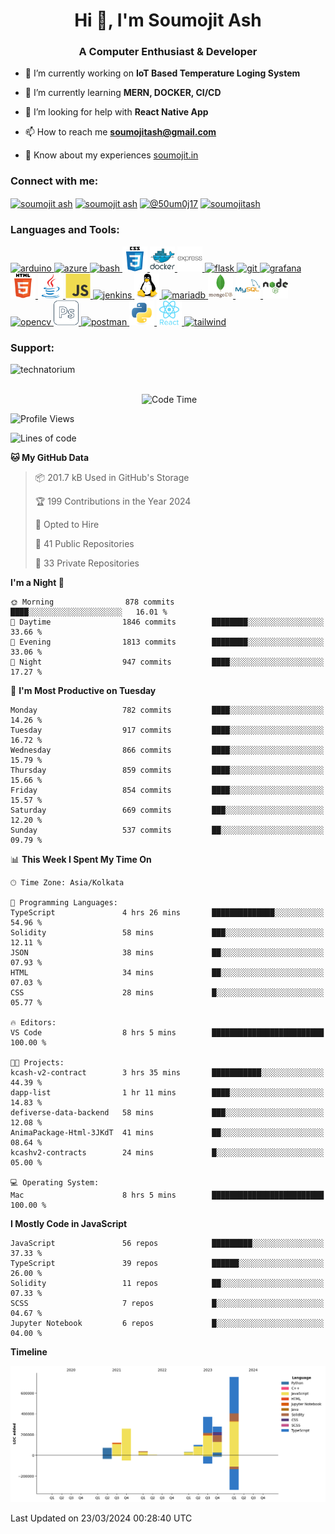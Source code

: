 <h1 align="center">Hi 👋, I'm Soumojit Ash</h1>
<h3 align="center">A Computer Enthusiast & Developer</h3>

- 🔭 I’m currently working on **IoT Based Temperature Loging System**

- 🌱 I’m currently learning **MERN, DOCKER, CI/CD**

- 🤝 I’m looking for help with **React Native App**

- 📫 How to reach me **soumojitash@gmail.com**

- 📄 Know about my experiences [soumojit.in](soumojit.in)

<h3 align="left">Connect with me:</h3>
<p align="left">
<a href="https://linkedin.com/in/soumojit ash" target="blank"><img align="center" src="https://raw.githubusercontent.com/rahuldkjain/github-profile-readme-generator/master/src/images/icons/Social/linked-in-alt.svg" alt="soumojit ash" height="30" width="40" /></a>
<a href="https://fb.com/soumojit ash" target="blank"><img align="center" src="https://raw.githubusercontent.com/rahuldkjain/github-profile-readme-generator/master/src/images/icons/Social/facebook.svg" alt="soumojit ash" height="30" width="40" /></a>
<a href="https://instagram.com/@50um0j17" target="blank"><img align="center" src="https://raw.githubusercontent.com/rahuldkjain/github-profile-readme-generator/master/src/images/icons/Social/instagram.svg" alt="@50um0j17" height="30" width="40" /></a>
<a href="https://www.hackerrank.com/soumojitash" target="blank"><img align="center" src="https://raw.githubusercontent.com/rahuldkjain/github-profile-readme-generator/master/src/images/icons/Social/hackerrank.svg" alt="soumojitash" height="30" width="40" /></a>
</p>

<h3 align="left">Languages and Tools:</h3>
<p align="left"> <a href="https://www.arduino.cc/" target="_blank"> <img src="https://cdn.worldvectorlogo.com/logos/arduino-1.svg" alt="arduino" width="40" height="40"/> </a> <a href="https://azure.microsoft.com/en-in/" target="_blank"> <img src="https://www.vectorlogo.zone/logos/microsoft_azure/microsoft_azure-icon.svg" alt="azure" width="40" height="40"/> </a> <a href="https://www.gnu.org/software/bash/" target="_blank"> <img src="https://www.vectorlogo.zone/logos/gnu_bash/gnu_bash-icon.svg" alt="bash" width="40" height="40"/> </a> <a href="https://www.w3schools.com/css/" target="_blank"> <img src="https://raw.githubusercontent.com/devicons/devicon/master/icons/css3/css3-original-wordmark.svg" alt="css3" width="40" height="40"/> </a> <a href="https://www.docker.com/" target="_blank"> <img src="https://raw.githubusercontent.com/devicons/devicon/master/icons/docker/docker-original-wordmark.svg" alt="docker" width="40" height="40"/> </a> <a href="https://expressjs.com" target="_blank"> <img src="https://raw.githubusercontent.com/devicons/devicon/master/icons/express/express-original-wordmark.svg" alt="express" width="40" height="40"/> </a> <a href="https://flask.palletsprojects.com/" target="_blank"> <img src="https://www.vectorlogo.zone/logos/pocoo_flask/pocoo_flask-icon.svg" alt="flask" width="40" height="40"/> </a> <a href="https://git-scm.com/" target="_blank"> <img src="https://www.vectorlogo.zone/logos/git-scm/git-scm-icon.svg" alt="git" width="40" height="40"/> </a> <a href="https://grafana.com" target="_blank"> <img src="https://www.vectorlogo.zone/logos/grafana/grafana-icon.svg" alt="grafana" width="40" height="40"/> </a> <a href="https://www.w3.org/html/" target="_blank"> <img src="https://raw.githubusercontent.com/devicons/devicon/master/icons/html5/html5-original-wordmark.svg" alt="html5" width="40" height="40"/> </a> <a href="https://www.java.com" target="_blank"> <img src="https://raw.githubusercontent.com/devicons/devicon/master/icons/java/java-original.svg" alt="java" width="40" height="40"/> </a> <a href="https://developer.mozilla.org/en-US/docs/Web/JavaScript" target="_blank"> <img src="https://raw.githubusercontent.com/devicons/devicon/master/icons/javascript/javascript-original.svg" alt="javascript" width="40" height="40"/> </a> <a href="https://www.jenkins.io" target="_blank"> <img src="https://www.vectorlogo.zone/logos/jenkins/jenkins-icon.svg" alt="jenkins" width="40" height="40"/> </a> <a href="https://www.linux.org/" target="_blank"> <img src="https://raw.githubusercontent.com/devicons/devicon/master/icons/linux/linux-original.svg" alt="linux" width="40" height="40"/> </a> <a href="https://mariadb.org/" target="_blank"> <img src="https://www.vectorlogo.zone/logos/mariadb/mariadb-icon.svg" alt="mariadb" width="40" height="40"/> </a> <a href="https://www.mongodb.com/" target="_blank"> <img src="https://raw.githubusercontent.com/devicons/devicon/master/icons/mongodb/mongodb-original-wordmark.svg" alt="mongodb" width="40" height="40"/> </a> <a href="https://www.mysql.com/" target="_blank"> <img src="https://raw.githubusercontent.com/devicons/devicon/master/icons/mysql/mysql-original-wordmark.svg" alt="mysql" width="40" height="40"/> </a> <a href="https://nodejs.org" target="_blank"> <img src="https://raw.githubusercontent.com/devicons/devicon/master/icons/nodejs/nodejs-original-wordmark.svg" alt="nodejs" width="40" height="40"/> </a> <a href="https://opencv.org/" target="_blank"> <img src="https://www.vectorlogo.zone/logos/opencv/opencv-icon.svg" alt="opencv" width="40" height="40"/> </a> <a href="https://www.photoshop.com/en" target="_blank"> <img src="https://raw.githubusercontent.com/devicons/devicon/master/icons/photoshop/photoshop-line.svg" alt="photoshop" width="40" height="40"/> </a> <a href="https://postman.com" target="_blank"> <img src="https://www.vectorlogo.zone/logos/getpostman/getpostman-icon.svg" alt="postman" width="40" height="40"/> </a> <a href="https://www.python.org" target="_blank"> <img src="https://raw.githubusercontent.com/devicons/devicon/master/icons/python/python-original.svg" alt="python" width="40" height="40"/> </a> <a href="https://reactjs.org/" target="_blank"> <img src="https://raw.githubusercontent.com/devicons/devicon/master/icons/react/react-original-wordmark.svg" alt="react" width="40" height="40"/> </a> <a href="https://tailwindcss.com/" target="_blank"> <img src="https://www.vectorlogo.zone/logos/tailwindcss/tailwindcss-icon.svg" alt="tailwind" width="40" height="40"/> </a> </p>

<h3 align="left">Support:</h3>
<p><a href="https://www.buymeacoffee.com/technatorium"> <img align="left" src="https://cdn.buymeacoffee.com/buttons/v2/default-yellow.png" height="50" width="210" alt="technatorium" /></a></p><br>
<br>

<!--START_SECTION:waka-->
![Code Time](http://img.shields.io/badge/Code%20Time-1%2C500%20hrs%2032%20mins-blue)

![Profile Views](http://img.shields.io/badge/Profile%20Views-0-blue)

![Lines of code](https://img.shields.io/badge/From%20Hello%20World%20I%27ve%20Written-2.0%20million%20lines%20of%20code-blue)

**🐱 My GitHub Data** 

> 📦 201.7 kB Used in GitHub's Storage 
 > 
> 🏆 199 Contributions in the Year 2024
 > 
> 💼 Opted to Hire
 > 
> 📜 41 Public Repositories 
 > 
> 🔑 33 Private Repositories 
 > 
**I'm a Night 🦉** 

```text
🌞 Morning                878 commits         ████░░░░░░░░░░░░░░░░░░░░░   16.01 % 
🌆 Daytime                1846 commits        ████████░░░░░░░░░░░░░░░░░   33.66 % 
🌃 Evening                1813 commits        ████████░░░░░░░░░░░░░░░░░   33.06 % 
🌙 Night                  947 commits         ████░░░░░░░░░░░░░░░░░░░░░   17.27 % 
```
📅 **I'm Most Productive on Tuesday** 

```text
Monday                   782 commits         ████░░░░░░░░░░░░░░░░░░░░░   14.26 % 
Tuesday                  917 commits         ████░░░░░░░░░░░░░░░░░░░░░   16.72 % 
Wednesday                866 commits         ████░░░░░░░░░░░░░░░░░░░░░   15.79 % 
Thursday                 859 commits         ████░░░░░░░░░░░░░░░░░░░░░   15.66 % 
Friday                   854 commits         ████░░░░░░░░░░░░░░░░░░░░░   15.57 % 
Saturday                 669 commits         ███░░░░░░░░░░░░░░░░░░░░░░   12.20 % 
Sunday                   537 commits         ██░░░░░░░░░░░░░░░░░░░░░░░   09.79 % 
```


📊 **This Week I Spent My Time On** 

```text
🕑︎ Time Zone: Asia/Kolkata

💬 Programming Languages: 
TypeScript               4 hrs 26 mins       ██████████████░░░░░░░░░░░   54.96 % 
Solidity                 58 mins             ███░░░░░░░░░░░░░░░░░░░░░░   12.11 % 
JSON                     38 mins             ██░░░░░░░░░░░░░░░░░░░░░░░   07.93 % 
HTML                     34 mins             ██░░░░░░░░░░░░░░░░░░░░░░░   07.03 % 
CSS                      28 mins             █░░░░░░░░░░░░░░░░░░░░░░░░   05.77 % 

🔥 Editors: 
VS Code                  8 hrs 5 mins        █████████████████████████   100.00 % 

🐱‍💻 Projects: 
kcash-v2-contract        3 hrs 35 mins       ███████████░░░░░░░░░░░░░░   44.39 % 
dapp-list                1 hr 11 mins        ████░░░░░░░░░░░░░░░░░░░░░   14.83 % 
defiverse-data-backend   58 mins             ███░░░░░░░░░░░░░░░░░░░░░░   12.08 % 
AnimaPackage-Html-3JKdT  41 mins             ██░░░░░░░░░░░░░░░░░░░░░░░   08.64 % 
kcashv2-contracts        24 mins             █░░░░░░░░░░░░░░░░░░░░░░░░   05.00 % 

💻 Operating System: 
Mac                      8 hrs 5 mins        █████████████████████████   100.00 % 
```

**I Mostly Code in JavaScript** 

```text
JavaScript               56 repos            █████████░░░░░░░░░░░░░░░░   37.33 % 
TypeScript               39 repos            ██████░░░░░░░░░░░░░░░░░░░   26.00 % 
Solidity                 11 repos            ██░░░░░░░░░░░░░░░░░░░░░░░   07.33 % 
SCSS                     7 repos             █░░░░░░░░░░░░░░░░░░░░░░░░   04.67 % 
Jupyter Notebook         6 repos             █░░░░░░░░░░░░░░░░░░░░░░░░   04.00 % 
```



**Timeline**

![Lines of Code chart](https://raw.githubusercontent.com/Soumojit28/Soumojit28/main/assets/bar_graph.png)


 Last Updated on 23/03/2024 00:28:40 UTC
<!--END_SECTION:waka-->
